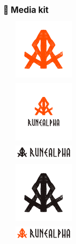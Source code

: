 # 🎨 Media kit

<figure><img src=".gitbook/assets/logo_ra copy 2@4x (1).png" alt="" width="187"><figcaption></figcaption></figure>

<figure><img src=".gitbook/assets/logo_ra copy 3@4x (1).png" alt="" width="188"><figcaption></figcaption></figure>

<figure><img src=".gitbook/assets/logo_ra copy 6@4x (1).png" alt="" width="188"><figcaption></figcaption></figure>

<figure><img src=".gitbook/assets/logo_ra copy 7@4x (1).png" alt="" width="187"><figcaption></figcaption></figure>

<figure><img src=".gitbook/assets/logo_ra copy@4x (2).png" alt="" width="188"><figcaption></figcaption></figure>
